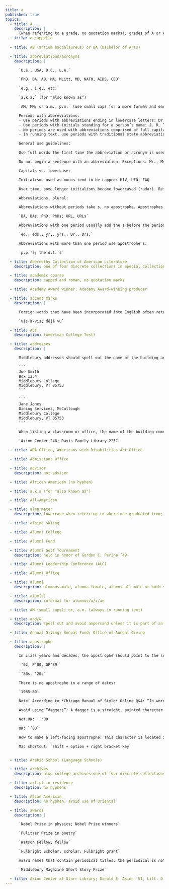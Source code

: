 ```yaml
---
title: a
published: true
topics:
  - title: A
    description: |
      (when referring to a grade, no quotation marks); grades of A or As
  - title: a cappella
  
  - title: AB (artium baccalaureus) or BA (Bachelor of Arts)

  - title: abbreviations/acronyms
    description: |

      `U.S., USA, D.C., L.A.`

      `PhD, BA, AB, MA, MLitt, MD, NATO, AIDS, CEO`

      `e.g., i.e., etc.`

      `a.k.a.` (for “also known as”)

      `AM, PM; or a.m., p.m.` (use small caps for a more formal and easier-to-read look)

      Periods with abbreviations:
      - Use periods with abbreviations ending in lowercase letters: Dr., Ms., etc.
      - Use periods with initials standing for a person’s name: J. R. Tolkien. Do not use periods with initials that replace the full name: JFK.
      - No periods are used with abbreviations comprised of full capitals, even if lowercase letters appear within the abbreviation: PhD, MD, CEO
      - In running text, use periods with traditional state abbreviations and the United States (U.S.) (see States)

      General use guidelines:

      Use full words the first time the abbreviation or acronym is used in text, and place the abbreviation or acronym in parentheses immediately following.

      Do not begin a sentence with an abbreviation. Exceptions: Mr., Ms., Mrs., Dr., and St.

      Capitals vs. lowercase:

      Initialisms used as nouns tend to be capped: HIV, UFO, FAQ

      Over time, some longer initialisms become lowercased (radar). Refer to Webster’s when in doubt.

      Abbreviations, plural:

      Abbreviations without periods take s, no apostrophe. Apostrophes may be used if misreading is a possibility.

      `BA, BAs; PhD, PhDs; URL, URLs`

      Abbreviations with one period usually add the s before the period:

      `ed., eds.; yr., yrs.; Dr., Drs.`

      Abbreviations with more than one period use apostrophe s:

      `p.p.’s; the d.t.’s`

  - title: Abernethy Collection of American Literature
    description: one of four discrete collections in Special Collections

  - title: academic course
    description: capped and roman, no quotation marks

  - title: Academy Award winner; Academy Award-winning producer

  - title: accent marks
    description: |

      Foreign words that have been incorporated into English often retain their original accents. Check the dictionary when in doubt—use first spelling.

      `vis-à-vis; déjà vu`

  - title: ACT
    description: (American College Test)

  - title: addresses
    description: |

      Middlebury addresses should spell out the name of the building and the name of the department, or use the box number:

      ```
      Joe Smith
      Box 1234
      Middlebury College
      Middlebury, VT 05753
      ```

      ```
      Jane Jones
      Dining Services, McCullough
      Middlebury College
      Middlebury, VT 05753
      ```

      When listing a classroom or office, the name of the building comes first, followed by the room number.

      `Axinn Center 248; Davis Family Library 225C`

  - title: ADA Office, Americans with Disabilities Act Office

  - title: Admissions Office

  - title: advisor
    description: not adviser

  - title: African American (no hyphen)

  - title: a.k.a (for "also known as")

  - title: All-American

  - title: alma mater
    description: lowercase when referring to where one graduated from; cap when referring to college song

  - title: alpine skiing

  - title: Alumni College

  - title: Alumni Fund

  - title: Alumni Golf Tournament
    description: held in honor of Gordon C. Perine ’49

  - title: Alumni Leadership Conference (ALC)

  - title: Alumni Office

  - title: alumni
    description: alumnus—male, alumna—female, alumni—all male or both sexes, alumnae—all female, or graduate—gender neutral

  - title: alum(s)
    description: informal for alumnus/a/i/ae

  - title: AM (small caps); or, a.m. (always in running text)

  - title: and/&
    description: spell out and avoid ampersand unless it is part of an official name of a firm, college, etc.

  - title: Annual Giving; Annual Fund; Office of Annual Giving

  - title: apostrophe
    description: |

      In class years and decades, the apostrophe should point to the left:

      `’02, P’00, GP’89`

      `’80s, ’20s`

      There is no apostrophe in a range of dates:

      `1985–89`

      Note: According to *Chicago Manual of Style* Online Q&A: “In word-processed documents, when apostrophes are preceded by a space (as opposed to those in the middle of a word, like it’s), the software thinks the writer wants an opening quotation mark and supplies one. When documents aren’t proofread carefully, these marks appear in place of apostrophes.”

      Avoid using “daggers”: A dagger is a straight, pointed character that can be used as a reference mark:

      Not OK:  `'80`

      OK: `’80`

      How to make a left-facing apostrophe: This character is located in Microsoft Word’s “insert” menu > symbol > advanced symbol > special characters. Select the “single closing quote.” PC users, creating a shortcut is helpful if you use the character often.

      Mac shortcut: `shift + option + right bracket key`


  - title: Arabic School (Language Schools)

  - title: archives
    description: also college archives—one of four discrete collections in Special Collections

  - title: artist in residence
    description: no hyphens

  - title: Asian American
    description: no hyphen; avoid use of Oriental

  - title: awards
    description: |

      `Nobel Prize in physics; Nobel Prize winners`

      `Pulitzer Prize in poetry`

      `Watson Fellow; fellow`

      `Fulbright Scholar; scholar; Fulbright grant`

      Award names that contain periodical titles: the periodical is not italicized

      `Middlebury Magazine Short Story Prize`

  - title: Axinn Center at Starr Library; Donald E. Axinn ’51, Litt. D. ’89 Center for Literary and Cultural Studies at Starr Library
---
```

